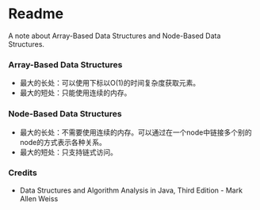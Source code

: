 # Readme
A note about Array-Based Data Structures and Node-Based Data Structures.

### Array-Based Data Structures
- 最大的长处：可以使用下标以O(1)的时间复杂度获取元素。
- 最大的短处：只能使用连续的内存。

### Node-Based Data Structures
- 最大的长处：不需要使用连续的内存。可以通过在一个node中链接多个别的node的方式表示各种关系。
- 最大的短处：只支持链式访问。

### Credits
- Data Structures and Algorithm Analysis in Java, Third Edition - Mark Allen Weiss
